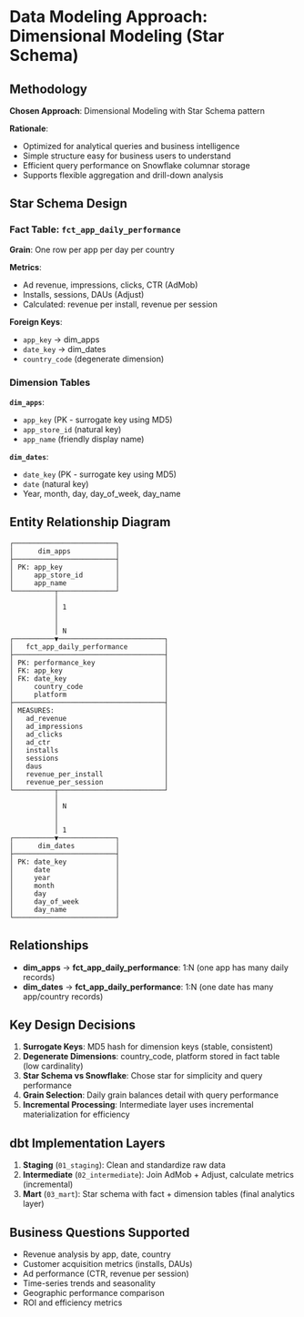 # Data Modeling Approach: Dimensional Modeling (Star Schema)

## Methodology

**Chosen Approach**: Dimensional Modeling with Star Schema pattern

**Rationale**:
- Optimized for analytical queries and business intelligence
- Simple structure easy for business users to understand
- Efficient query performance on Snowflake columnar storage
- Supports flexible aggregation and drill-down analysis

## Star Schema Design

### Fact Table: `fct_app_daily_performance`
**Grain**: One row per app per day per country

**Metrics**:
- Ad revenue, impressions, clicks, CTR (AdMob)
- Installs, sessions, DAUs (Adjust)
- Calculated: revenue per install, revenue per session

**Foreign Keys**:
- `app_key` → dim_apps
- `date_key` → dim_dates
- `country_code` (degenerate dimension)

### Dimension Tables

**`dim_apps`**:
- `app_key` (PK - surrogate key using MD5)
- `app_store_id` (natural key)
- `app_name` (friendly display name)

**`dim_dates`**:
- `date_key` (PK - surrogate key using MD5)
- `date` (natural key)
- Year, month, day, day_of_week, day_name

## Entity Relationship Diagram

```
┌─────────────────────────┐
│      dim_apps           │
├─────────────────────────┤
│ PK: app_key             │
│     app_store_id        │
│     app_name            │
└──────────┬──────────────┘
           │
           │ 1
           │
           │
           │ N
┌──────────▼──────────────────────────┐
│   fct_app_daily_performance         │
├─────────────────────────────────────┤
│ PK: performance_key                 │
│ FK: app_key                         │
│ FK: date_key                        │
│     country_code                    │
│     platform                        │
├─────────────────────────────────────┤
│ MEASURES:                           │
│   ad_revenue                        │
│   ad_impressions                    │
│   ad_clicks                         │
│   ad_ctr                            │
│   installs                          │
│   sessions                          │
│   daus                              │
│   revenue_per_install               │
│   revenue_per_session               │
└──────────┬──────────────────────────┘
           │
           │ N
           │
           │
           │ 1
┌──────────▼──────────────┐
│      dim_dates          │
├─────────────────────────┤
│ PK: date_key            │
│     date                │
│     year                │
│     month               │
│     day                 │
│     day_of_week         │
│     day_name            │
└─────────────────────────┘
```

## Relationships

- **dim_apps** → **fct_app_daily_performance**: 1:N (one app has many daily records)
- **dim_dates** → **fct_app_daily_performance**: 1:N (one date has many app/country records)

## Key Design Decisions

1. **Surrogate Keys**: MD5 hash for dimension keys (stable, consistent)
2. **Degenerate Dimensions**: country_code, platform stored in fact table (low cardinality)
3. **Star Schema vs Snowflake**: Chose star for simplicity and query performance
4. **Grain Selection**: Daily grain balances detail with query performance
5. **Incremental Processing**: Intermediate layer uses incremental materialization for efficiency

## dbt Implementation Layers

1. **Staging** (`01_staging`): Clean and standardize raw data
2. **Intermediate** (`02_intermediate`): Join AdMob + Adjust, calculate metrics (incremental)
3. **Mart** (`03_mart`): Star schema with fact + dimension tables (final analytics layer)

## Business Questions Supported

- Revenue analysis by app, date, country
- Customer acquisition metrics (installs, DAUs)
- Ad performance (CTR, revenue per session)
- Time-series trends and seasonality
- Geographic performance comparison
- ROI and efficiency metrics
